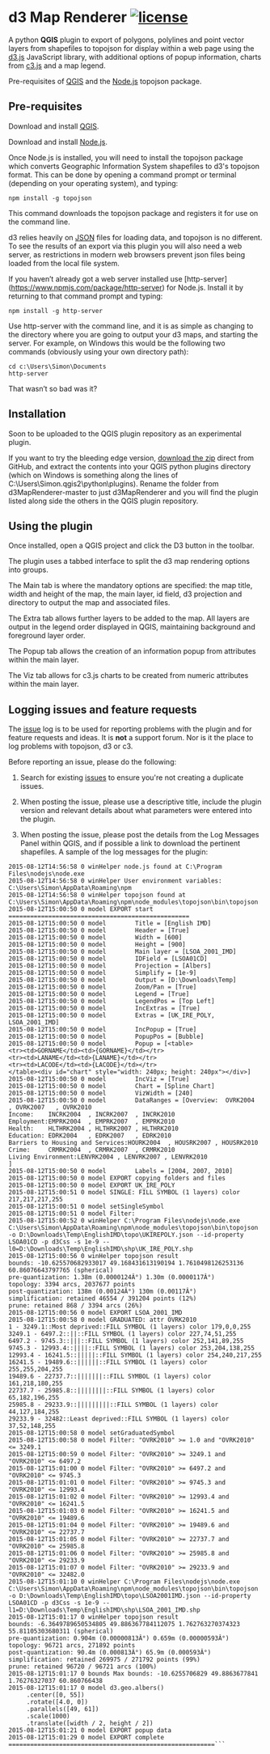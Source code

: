 d3 Map Renderer [![license](http://img.shields.io/badge/license-MIT-brightgreen.svg?style=flat)](https://github.com/sbenten/d3MapRenderer/tree/master/LICENSE)
==


A python **QGIS** plugin to export of polygons, polylines and point vector layers from shapefiles to topojson for display within a web page using the [d3.js](http://d3js.org/) JavaScript library, with additional options of popup information, charts from [c3.js](http://c3js.org/) and a map legend.


Pre-requisites of [QGIS](http://www.qgis.org/en/site/) and the [Node.js](https://nodejs.org/) topojson package.


## Pre-requisites


Download and install [QGIS](https://www.qgis.org/en/site/forusers/download.html).


Download and install [Node.js](https://nodejs.org/download/).


Once Node.js is installed, you will need to install the topojson package which converts Geographic Information System shapefiles to d3's topojson format.  This can be done by opening a command prompt or terminal (depending on your operating system), and typing:


```
npm install -g topojson
```
This command downloads the topojson package and registers it for use on the command line.


d3 relies heavily on [JSON](https://en.wikipedia.org/wiki/JSON) files for loading data, and topojson is no different. To see the results of an export via this plugin you will also need a web server, as restrictions in modern web browsers prevent json files being loaded from the local file system. 


If you haven’t already got a web server installed use [http-server] (https://www.npmjs.com/package/http-server) for Node.js. Install it by returning to that command prompt and typing:
```
npm install -g http-server
```
Use http-server with the command line, and it is as simple as changing to the directory where you are going to output your d3 maps, and starting the server. For example, on Windows this would be the following two commands (obviously using your own directory path):
```
cd c:\Users\Simon\Documents
http-server
```
That wasn’t so bad was it? 


## Installation


Soon to be uploaded to the QGIS plugin repository as an experimental plugin.


If you want to try the bleeding edge version, [download the zip](https://github.com/sbenten/d3MapRenderer/archive/master.zip) direct from GitHub, and extract the contents into your QGIS python plugins directory (which on Windows is something along the lines of C:\Users\Simon\.qgis2\python\plugins\). Rename the folder from d3MapRenderer-master to just d3MapRenderer and you will find the plugin listed along side the others in the QGIS plugin repository.   


## Using the plugin


Once installed, open a QGIS project and click the D3 button in the toolbar.


The plugin uses a tabbed interface to split the d3 map rendering options into groups.


The Main tab is where the mandatory options are specified: the map title, width and height of the map, the main layer, id field, d3 projection and directory to output the map and associated files.


The Extra tab allows further layers to be added to the map. All layers are output in the legend order displayed in QGIS, maintaining background and foreground layer order.


The Popup tab allows the creation of an information popup from attributes within the main layer.


The Viz tab allows for c3.js charts to be created from numeric attributes within the main layer.


## Logging issues and feature requests


The [issue](https://github.com/sbenten/d3MapRenderer/issues) log is to be used for reporting problems with the plugin and for feature requests and ideas. It is **not** a support forum. Nor is it the place to log problems with topojson, d3 or c3.


Before reporting an issue, please do the following:


1. Search for existing [issues](https://github.com/sbenten/d3MapRenderer/issues) to ensure you're not creating a duplicate issues.


1. When posting the issue, please use a descriptive title, include the plugin version and relevant details about what parameters were entered into the plugin. 


1. When posting the issue, please post the details from the Log Messages Panel within QGIS, and if possible a link to download the pertinent shapefiles. A sample of the log messages for the plugin:


```
2015-08-12T14:56:58 0 winHelper node.js found at C:\Program Files\nodejs\node.exe
2015-08-12T14:56:58 0 winHelper User environment variables: C:\Users\Simon\AppData\Roaming\npm
2015-08-12T14:56:58 0 winHelper topojson found at C:\Users\Simon\AppData\Roaming\npm\node_modules\topojson\bin\topojson
2015-08-12T15:00:50 0 model EXPORT start ==================================================
2015-08-12T15:00:50 0 model        Title = [English IMD]
2015-08-12T15:00:50 0 model        Header = [True]
2015-08-12T15:00:50 0 model        Width = [600]
2015-08-12T15:00:50 0 model        Height = [900]
2015-08-12T15:00:50 0 model        Main layer = [LSOA_2001_IMD]
2015-08-12T15:00:50 0 model        IDField = [LSOA01CD]
2015-08-12T15:00:50 0 model        Projection = [Albers]
2015-08-12T15:00:50 0 model        Simplify = [1e-9]
2015-08-12T15:00:50 0 model        Output = [D:\Downloads\Temp]
2015-08-12T15:00:50 0 model        Zoom/Pan = [True]
2015-08-12T15:00:50 0 model        Legend = [True]
2015-08-12T15:00:50 0 model        LegendPos = [Top Left]
2015-08-12T15:00:50 0 model        IncExtras = [True]
2015-08-12T15:00:50 0 model        Extras = [UK_IRE_POLY, LSOA_2001_IMD]
2015-08-12T15:00:50 0 model        IncPopup = [True]
2015-08-12T15:00:50 0 model        PopupPos = [Bubble]
2015-08-12T15:00:50 0 model        Popup = [<table>
<tr><td>GORNAME</td><td>{GORNAME}</td></tr>
<tr><td>LANAME</td><td>{LANAME}</td></tr>
<tr><td>LACODE</td><td>{LACODE}</td></tr>
</table><div id="chart" style="width: 240px; height: 240px"></div>]
2015-08-12T15:00:50 0 model        IncViz = [True]
2015-08-12T15:00:50 0 model        Chart = [Spline Chart]
2015-08-12T15:00:50 0 model        VizWidth = [240]
2015-08-12T15:00:50 0 model        DataRanges = [Overview:  OVRK2004   , OVRK2007   , OVRK2010   
Income:    INCRK2004  , INCRK2007  , INCRK2010  
Employment:EMPRK2004  , EMPRK2007  , EMPRK2010  
Health:    HLTHRK2004 , HLTHRK2007 , HLTHRK2010 
Education: EDRK2004   , EDRK2007   , EDRK2010   
Barriers to Housing and Services:HOURK2004  , HOUSRK2007 , HOUSRK2010 
Crime:     CRMRK2004  , CRMRK2007  , CRMRK2010  
Living Environment:LENVRK2004 , LENVRK2007 , LENVRK2010 
]
2015-08-12T15:00:50 0 model        Labels = [2004, 2007, 2010]
2015-08-12T15:00:50 0 model EXPORT copying folders and files
2015-08-12T15:00:50 0 model EXPORT UK_IRE_POLY
2015-08-12T15:00:51 0 model SINGLE: FILL SYMBOL (1 layers) color 217,217,217,255
2015-08-12T15:00:51 0 model setSingleSymbol
2015-08-12T15:00:51 0 model Filter: 
2015-08-12T15:00:52 0 winHelper C:\Program Files\nodejs\node.exe C:\Users\Simon\AppData\Roaming\npm\node_modules\topojson\bin\topojson -o D:\Downloads\Temp\EnglishIMD\topo\UKIREPOLY.json --id-property LSOA01CD -p d3Css -s 1e-9 -- l0=D:\Downloads\Temp\EnglishIMD\shp\UK_IRE_POLY.shp
2015-08-12T15:00:56 0 winHelper topojson result 
bounds: -10.625570682933017 49.168431613190194 1.7610498126253136 60.86076643797765 (spherical)
pre-quantization: 1.38m (0.0000124Â°) 1.30m (0.0000117Â°)
topology: 3394 arcs, 2037677 points
post-quantization: 138m (0.00124Â°) 130m (0.00117Â°)
simplification: retained 46554 / 391204 points (12%)
prune: retained 868 / 3394 arcs (26%)
2015-08-12T15:00:56 0 model EXPORT LSOA_2001_IMD
2015-08-12T15:00:58 0 model GRADUATED: attr OVRK2010
1 - 3249.1::Most deprived::FILL SYMBOL (1 layers) color 179,0,0,255
3249.1 - 6497.2::||::FILL SYMBOL (1 layers) color 227,74,51,255
6497.2 - 9745.3::|||::FILL SYMBOL (1 layers) color 252,141,89,255
9745.3 - 12993.4::||||::FILL SYMBOL (1 layers) color 253,204,138,255
12993.4 - 16241.5::|||||::FILL SYMBOL (1 layers) color 254,240,217,255
16241.5 - 19489.6::||||||::FILL SYMBOL (1 layers) color 255,255,204,255
19489.6 - 22737.7::|||||||::FILL SYMBOL (1 layers) color 161,218,180,255
22737.7 - 25985.8::||||||||::FILL SYMBOL (1 layers) color 65,182,196,255
25985.8 - 29233.9::|||||||||::FILL SYMBOL (1 layers) color 44,127,184,255
29233.9 - 32482::Least deprived::FILL SYMBOL (1 layers) color 37,52,148,255
2015-08-12T15:00:58 0 model setGraduatedSymbol
2015-08-12T15:00:58 0 model Filter: "OVRK2010" >= 1.0 and "OVRK2010" <= 3249.1
2015-08-12T15:00:59 0 model Filter: "OVRK2010" >= 3249.1 and "OVRK2010" <= 6497.2
2015-08-12T15:01:00 0 model Filter: "OVRK2010" >= 6497.2 and "OVRK2010" <= 9745.3
2015-08-12T15:01:01 0 model Filter: "OVRK2010" >= 9745.3 and "OVRK2010" <= 12993.4
2015-08-12T15:01:02 0 model Filter: "OVRK2010" >= 12993.4 and "OVRK2010" <= 16241.5
2015-08-12T15:01:03 0 model Filter: "OVRK2010" >= 16241.5 and "OVRK2010" <= 19489.6
2015-08-12T15:01:04 0 model Filter: "OVRK2010" >= 19489.6 and "OVRK2010" <= 22737.7
2015-08-12T15:01:05 0 model Filter: "OVRK2010" >= 22737.7 and "OVRK2010" <= 25985.8
2015-08-12T15:01:06 0 model Filter: "OVRK2010" >= 25985.8 and "OVRK2010" <= 29233.9
2015-08-12T15:01:07 0 model Filter: "OVRK2010" >= 29233.9 and "OVRK2010" <= 32482.0
2015-08-12T15:01:10 0 winHelper C:\Program Files\nodejs\node.exe C:\Users\Simon\AppData\Roaming\npm\node_modules\topojson\bin\topojson -o D:\Downloads\Temp\EnglishIMD\topo\LSOA2001IMD.json --id-property LSOA01CD -p d3Css -s 1e-9 -- l1=D:\Downloads\Temp\EnglishIMD\shp\LSOA_2001_IMD.shp
2015-08-12T15:01:17 0 winHelper topojson result 
bounds: -6.3649789650534805 49.886367784112075 1.762763270374323 55.81105303680311 (spherical)
pre-quantization: 0.904m (0.00000813Â°) 0.659m (0.00000593Â°)
topology: 96721 arcs, 271892 points
post-quantization: 90.4m (0.000813Â°) 65.9m (0.000593Â°)
simplification: retained 269975 / 271792 points (99%)
prune: retained 96720 / 96721 arcs (100%)
2015-08-12T15:01:17 0 bounds Max bounds: -10.6255706829 49.8863677841 1.76276327037 60.860766438
2015-08-12T15:01:17 0 model d3.geo.albers()
     .center([0, 55])
     .rotate([4.0, 0])
     .parallels([49, 61])
     .scale(1000)
     .translate([width / 2, height / 2])
2015-08-12T15:01:21 0 model EXPORT popup data
2015-08-12T15:01:29 0 model EXPORT complete =========================================================```
